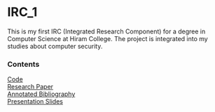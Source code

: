 # IRC_1
This is my first IRC (Integrated Research Component) for a degree in Computer Science at Hiram College. The project is integrated into my studies about computer security.

### Contents
[Code](https://github.com/henryroeth/IRC_1/tree/main/src) <br />
[Research Paper](https://github.com/henryroeth/IRC_1/blob/main/docs/irc_1_paper.pdf) <br />
[Annotated Bibliography](https://github.com/henryroeth/IRC_1/blob/main/docs/irc_1_biblio.pdf) <br />
[Presentation Slides](https://github.com/henryroeth/IRC_1/blob/main/docs/CPSC400_PRESENTATION.pdf) <br />
